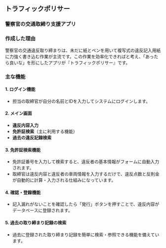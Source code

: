 ## トラフィックポリサー

### 警察官の交通取締り支援アプリ

### 作成した理由
警察官の交通違反取り締まりは、未だに紙とペンを用いて複写式の違反記入用紙に力強く書き込む作業が主流です。この作業を効率化できればと考え、「あったら良いな」を形にしたアプリが『トラフィックポリサー』です。

### 主な機能

#### 1. ログイン機能
- 担当の取締官が自分の名前とIDを入力してシステムにログインします。

#### 2. メイン画面
- **違反内容入力**
- **免許証検索**（主に利用する機能）
- **過去の違反記録検索**

#### 3. 免許証検索機能
- 免許証番号を入力して検索すると、違反者の基本情報がフォームに自動入力されます。
- 取締官は違反内容と違反者の車両情報を入力するだけで、違反点数と反則金が自動的に計算・入力される仕組みになっています。

#### 4. 確認・登録機能
- 記入漏れがないことを確認したら「発行」ボタンを押すことで、違反内容がデータベースに登録されます。

#### 5. 過去の取り締まり記録の検索
- 過去に登録された取り締まり記録を簡単に検索・参照できる機能を備えています。

